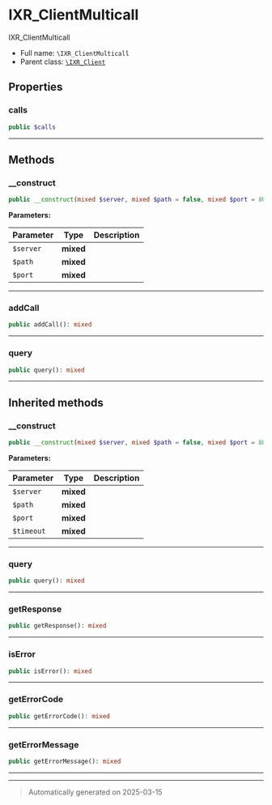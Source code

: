 
# IXR_ClientMulticall

IXR_ClientMulticall



* Full name: `\IXR_ClientMulticall`
* Parent class: [`\IXR_Client`](./IXR_Client.md)



## Properties


### calls



```php
public $calls
```






***

## Methods


### __construct



```php
public __construct(mixed $server, mixed $path = false, mixed $port = 80): mixed
```








**Parameters:**

| Parameter | Type | Description |
|-----------|------|-------------|
| `$server` | **mixed** |  |
| `$path` | **mixed** |  |
| `$port` | **mixed** |  |





***

### addCall



```php
public addCall(): mixed
```












***

### query



```php
public query(): mixed
```












***


## Inherited methods


### __construct



```php
public __construct(mixed $server, mixed $path = false, mixed $port = 80, mixed $timeout = 15): mixed
```








**Parameters:**

| Parameter | Type | Description |
|-----------|------|-------------|
| `$server` | **mixed** |  |
| `$path` | **mixed** |  |
| `$port` | **mixed** |  |
| `$timeout` | **mixed** |  |





***

### query



```php
public query(): mixed
```












***

### getResponse



```php
public getResponse(): mixed
```












***

### isError



```php
public isError(): mixed
```












***

### getErrorCode



```php
public getErrorCode(): mixed
```












***

### getErrorMessage



```php
public getErrorMessage(): mixed
```












***


***
> Automatically generated on 2025-03-15
